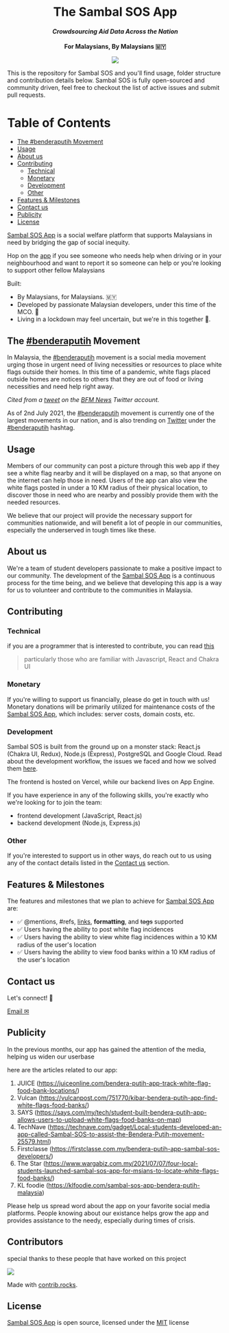 <h1 align="center">The Sambal SOS App</h1>
<h4 align="center"> <i> Crowdsourcing Aid Data Across the Nation </i> </h4>
<p align="center">
  <strong>For Malaysians, By Malaysians 🇲🇾</strong>
</p>
<p align="center">
  <img src="https://img.shields.io/github/languages/code-size/sidharrth2002/sambal-sos-backend?style=for-the-badge"> </img>
</p>

This is the repository for Sambal SOS and you'll find usage, folder structure and contribution details below. Sambal SOS is fully open-sourced and community driven, feel free to checkout the list of active issues and submit pull requests.

# Table of Contents

- [The #benderaputih Movement](#the-benderaputih-movement)
- [Usage](#usage)
- [About us](#about-us)
- [Contributing](#contributing)
  - [Technical](#technical)
  - [Monetary](#monetary)
  - [Development](#development)
  - [Other](#other)
- [Features & Milestones](#features--milestones)
- [Contact us](#contact-us)
- [Publicity](#publicity)
- [License](#license)

[Sambal SOS App](http://sambalsos.com/) is a social welfare platform that supports Malaysians in need by bridging the gap of social inequity.

Hop on the [app](http://sambalsos.com/) if you see someone who needs help when driving or in your neighbourhood and want to report it so someone can help or you're looking to support other fellow Malaysians

Built:

- By Malaysians, for Malaysians. 🇲🇾
- Developed by passionate Malaysian developers, under this time of the MCO. 🥰
- Living in a lockdown may feel uncertain, but we're in this together 💪.

## The [#benderaputih](https://twitter.com/hashtag/benderaputih) Movement

In Malaysia, the [#benderaputih](https://twitter.com/hashtag/benderaputih) movement is a social media movement urging those in urgent need of living necessities or resources to place white flags outside their homes. In this time of a pandemic, white flags placed outside homes are notices to others that they are out of food or living necessities and need help right away.

_Cited from a [tweet](https://twitter.com/NewsBFM/status/1409734501631098881) on the [BFM News](https://twitter.com/NewsBFM/) Twitter account._

As of 2nd July 2021, the [#benderaputih](https://twitter.com/hashtag/benderaputih) movement is currently one of the largest movements in our nation, and is also trending on [Twitter](https://twitter.com) under the [#benderaputih](https://twitter.com/hashtag/benderaputih) hashtag.

## Usage

Members of our community can post a picture through this web app if they see a white flag nearby and it will be displayed on a map, so that anyone on the internet can help those in need. Users of the app can also view the white flags posted in under a 10 KM radius of their physical location, to discover those in need who are nearby and possibly provide them with the needed resources.

We believe that our project will provide the necessary support for communities nationwide, and will benefit a lot of people in our communities, especially the underserved in tough times like these.

## About us

We're a team of student developers passionate to make a positive impact to our community. The development of the [Sambal SOS App](http://sambalsos.com/) is a continuous process for the time being, and we believe that developing this app is a way for us to volunteer and contribute to the communities in Malaysia.

## Contributing

### Technical

if you are a programmer that is interested to contribute, you can read [this](./CONTRIBUTING.md)

> particularly those who are familiar with Javascript, React and Chakra UI

### Monetary

If you're willing to support us financially, please do get in touch with us!
Monetary donations will be primarily utilized for maintenance costs of the [Sambal SOS App](http://sambalsos.com/), which includes: server costs, domain costs, etc.

### Development

Sambal SOS is built from the ground up on a monster stack: React.js (Chakra UI, Redux), Node.js (Express), PostgreSQL and Google Cloud.
Read about the development workflow, the issues we faced and how we solved them [here](https://medium.com/@sidharrth2002/how-sambal-sos-scaled-the-complete-development-workflow-8b5401bd952c).

The frontend is hosted on Vercel, while our backend lives on App Engine.

If you have experience in any of the following skills, you're exactly who we're looking for to join the team:

- frontend development (JavaScript, React.js)
- backend development (Node.js, Express.js)

### Other

If you're interested to support us in other ways, do reach out to us using any of the contact details listed in the [Contact us](src/README.md#Contact) section.

## Features & Milestones

The features and milestones that we plan to achieve for [Sambal SOS App](http://sambalsos.com/) are:

- ✅ @mentions, #refs, [links](), **formatting**, and <del>tags</del> supported
- ✅ Users having the ability to post white flag incidences
- ✅ Users having the ability to view white flag incidences within a 10 KM radius of the user's location
- ✅ Users having the ability to view food banks within a 10 KM radius of the user's location

## Contact us

Let's connect! 📧

[Email ✉](mailto:sambalsos.app@gmail.com)

## Publicity

In the previous months, our app has gained the attention of the media, helping us widen our userbase

here are the articles related to our app:

1. JUICE (https://juiceonline.com/bendera-putih-app-track-white-flag-food-bank-locations/)
2. Vulcan (https://vulcanpost.com/751770/kibar-bendera-putih-app-find-white-flags-food-banks/)
3. SAYS (https://says.com/my/tech/student-built-bendera-putih-app-allows-users-to-upload-white-flags-food-banks-on-map)
4. TechNave (https://technave.com/gadget/Local-students-developed-an-app-called-Sambal-SOS-to-assist-the-Bendera-Putih-movement-25579.html)
5. Firstclasse (https://firstclasse.com.my/bendera-putih-app-sambal-sos-developers/)
6. The Star (https://www.wargabiz.com.my/2021/07/07/four-local-students-launched-sambal-sos-app-for-msians-to-locate-white-flags-food-banks/)
7. KL foodie (https://klfoodie.com/sambal-sos-app-bendera-putih-malaysia)

Please help us spread word about the app on your favorite social media platforms. People knowing about our existance helps grow the app and provides assistance to the needy, especially during times of crisis.

## Contributors

special thanks to these people that have worked on this project

<a href="https://github.com/sidharrth2002/sambal-sos-app/graphs/contributors">
  <img src="https://contrib.rocks/image?repo=sidharrth2002/sambal-sos-app" />
</a>

Made with [contrib.rocks](https://contrib.rocks).

## License

[Sambal SOS App](https://www.sambalsos.com/) is open source, licensed under the [MIT](https://choosealicense.com/licenses/mit/) license
